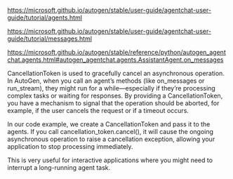 https://microsoft.github.io/autogen/stable/user-guide/agentchat-user-guide/tutorial/agents.html

https://microsoft.github.io/autogen/stable/user-guide/agentchat-user-guide/tutorial/messages.html

https://microsoft.github.io/autogen/stable/reference/python/autogen_agentchat.agents.html#autogen_agentchat.agents.AssistantAgent.on_messages

CancellationToken is used to gracefully cancel an asynchronous operation. In AutoGen, when you call an agent’s methods (like on_messages or run_stream), they might run for a while—especially if they’re processing complex tasks or waiting for responses. By providing a CancellationToken, you have a mechanism to signal that the operation should be aborted, for example, if the user cancels the request or if a timeout occurs.

In our code example, we create a CancellationToken and pass it to the agents. If you call cancellation_token.cancel(), it will cause the ongoing asynchronous operation to raise a cancellation exception, allowing your application to stop processing immediately.

This is very useful for interactive applications where you might need to interrupt a long-running agent task.